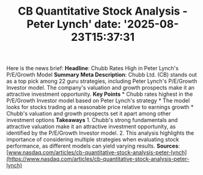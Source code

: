 ﻿---
title: "CB Quantitative Stock Analysis - Peter Lynch'
date: '2025-08-23T15:37:31"
category: "Markets"
summary: ""
slug: "cb quantitative stock analysis  peter lynch"
source_urls:
  - "https://www.nasdaq.com/articles/cb-quantitative-stock-analysis-peter-lynch-4"
seo:
  title: "CB Quantitative Stock Analysis - Peter Lynch | Hash n Hedge'
  description: '"
  keywords: ["news", "markets", "brief"]
---
Here is the news brief:  **Headline**: Chubb Rates High in Peter Lynch's P/E/Growth Model  **Summary Meta Description**: Chubb Ltd. (CB) stands out as a top pick among 22 guru strategies, including Peter Lynch's P/E/Growth Investor model. The company's valuation and growth prospects make it an attractive investment opportunity.  **Key Points**  * Chubb rates highest in the P/E/Growth Investor model based on Peter Lynch's strategy * The model looks for stocks trading at a reasonable price relative to earnings growth * Chubb's valuation and growth prospects set it apart among other investment options  **Takeaways**  1. Chubb's strong fundamentals and attractive valuation make it an attractive investment opportunity, as identified by the P/E/Growth Investor model. 2. This analysis highlights the importance of considering multiple strategies when evaluating stock performance, as different models can yield varying results.  **Sources**: [www.nasdaq.com/articles/cb-quantitative-stock-analysis-peter-lynch](https://www.nasdaq.com/articles/cb-quantitative-stock-analysis-peter-lynch) 
